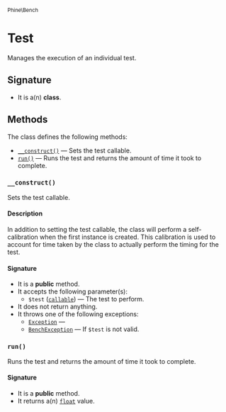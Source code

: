 <small>Phine\Bench</small>

Test
====

Manages the execution of an individual test.

Signature
---------

- It is a(n) **class**.

Methods
-------

The class defines the following methods:

- [`__construct()`](#__construct) &mdash; Sets the test callable.
- [`run()`](#run) &mdash; Runs the test and returns the amount of time it took to complete.

### `__construct()` <a name="__construct"></a>

Sets the test callable.

#### Description

In addition to setting the test callable, the class will perform a
self-calibration when the first instance is created. This calibration
is used to account for time taken by the class to actually perform the
timing for the test.

#### Signature

- It is a **public** method.
- It accepts the following parameter(s):
    - `$test` ([`callable`](http://php.net/class.Phine\Bench\callable)) &mdash; The test to perform.
- It does not return anything.
- It throws one of the following exceptions:
    - [`Exception`](http://php.net/class.Exception) &mdash; 
    - [`BenchException`](http://php.net/class.BenchException) &mdash; If `$test` is not valid.

### `run()` <a name="run"></a>

Runs the test and returns the amount of time it took to complete.

#### Signature

- It is a **public** method.
- It returns a(n) [`float`](http://php.net/class.Phine\Bench\float) value.

